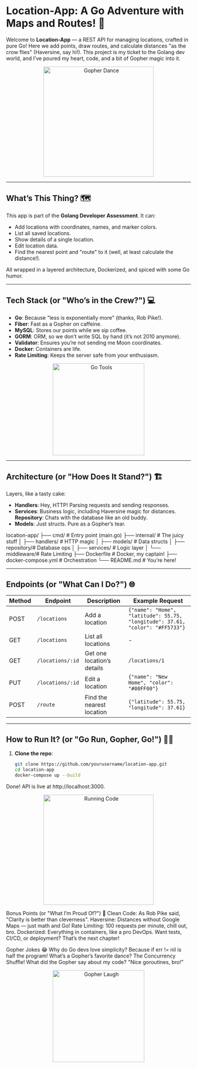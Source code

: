 # Location-App: A Go Adventure with Maps and Routes! 🚀

Welcome to **Location-App** — a REST API for managing locations, crafted in pure Go! Here we add points, draw routes, and calculate distances "as the crow flies" (Haversine, say hi!). This project is my ticket to the Golang dev world, and I’ve poured my heart, code, and a bit of Gopher magic into it.

<p align="center">
  <img src="https://media0.giphy.com/media/v1.Y2lkPTc5MGI3NjExcTg0ZWkzNnVmMGZybWR4cjg1eDRrOGswaTFwMTdyc2Jod2g4bndvNCZlcD12MV9pbnRlcm5hbF9naWZfYnlfaWQmY3Q9Zw/en4M5qpoxaOyUcDmYU/giphy.gif" alt="Gopher Dance" width="300"/>
</p>

---

## What’s This Thing? 🗺️

This app is part of the **Golang Developer Assessment**. It can:
- Add locations with coordinates, names, and marker colors.
- List all saved locations.
- Show details of a single location.
- Edit location data.
- Find the nearest point and "route" to it (well, at least calculate the distance!).

All wrapped in a layered architecture, Dockerized, and spiced with some Go humor.

---

## Tech Stack (or "Who’s in the Crew?") 💻

- **Go**: Because "less is exponentially more" (thanks, Rob Pike!).
- **Fiber**: Fast as a Gopher on caffeine.
- **MySQL**: Stores our points while we sip coffee.
- **GORM**: ORM, so we don’t write SQL by hand (it’s not 2010 anymore).
- **Validator**: Ensures you’re not sending me Moon coordinates.
- **Docker**: Containers are life.
- **Rate Limiting**: Keeps the server safe from your enthusiasm.

<p align="center">
  <img src="https://media.giphy.com/media/v1.Y2lkPTc5MGI3NjExY3VrcjNkdTJkMDVrczVydjV4c3R5aGZhOXdmdjdqcTZhN3Y5ODN5OCZlcD12MV9pbnRlcm5hbF9naWZfYnlfaWQmY3Q9Zw/26tPskse8zR2Wkwu4/giphy.gif" alt="Go Tools" width="250"/>
</p>

---

## Architecture (or "How Does It Stand?") 🏗️

Layers, like a tasty cake:
- **Handlers**: Hey, HTTP! Parsing requests and sending responses.
- **Services**: Business logic, including Haversine magic for distances.
**Repository**: Chats with the database like an old buddy.
- **Models**: Just structs. Pure as a Gopher’s tear.

  
location-app/
├── cmd/           # Entry point (main.go)
├── internal/      # The juicy stuff
│   ├── handlers/  # HTTP magic
│   ├── models/    # Data structs
│   ├── repository/# Database ops
│   ├── services/  # Logic layer
│   └── middleware/# Rate Limiting
├── Dockerfile     # Docker, my captain!
├── docker-compose.yml # Orchestration
└── README.md      # You’re here!


---

## Endpoints (or "What Can I Do?") 🌐

| Method | Endpoint         | Description                      | Example Request                    |
|--------|------------------|----------------------------------|------------------------------------|
| POST   | `/locations`     | Add a location                  | `{"name": "Home", "latitude": 55.75, "longitude": 37.61, "color": "#FF5733"}` |
| GET    | `/locations`     | List all locations              | -                                  |
| GET    | `/locations/:id` | Get one location’s details      | `/locations/1`                    |
| PUT    | `/locations/:id` | Edit a location                 | `{"name": "New Home", "color": "#00FF00"}` |
| POST   | `/route`         | Find the nearest location       | `{"latitude": 55.75, "longitude": 37.61}` |

---

## How to Run It? (or "Go Run, Gopher, Go!") 🏃‍♂️

1. **Clone the repo**:
   ```bash
   git clone https://github.com/yourusername/location-app.git
   cd location-app
   docker-compose up --build
Done! API is live at http://localhost:3000.
<p align="center"> <img src="https://media.giphy.com/media/v1.Y2lkPTc5MGI3NjExMDQyZmQzMzMwYTU4MWM5Y2Q3N2U2MjVjMzM5NTVjYjI3ZjMwYzMwOCZlcD12MV9pbnRlcm5hbF9naWZfYnlfaWQmY3Q9Zw/xT9IgzoKnwFNmISR8I/giphy.gif" alt="Running Code" width="300"/> </p>
Bonus Points (or "What I’m Proud Of?") 🎉
Clean Code: As Rob Pike said, "Clarity is better than cleverness".
Haversine: Distances without Google Maps — just math and Go!
Rate Limiting: 100 requests per minute, chill out, bro.
Dockerized: Everything in containers, like a pro DevOps.
Want tests, CI/CD, or deployment? That’s the next chapter!

Gopher Jokes 😂
Why do Go devs love simplicity? Because if err != nil is half the program!
What’s a Gopher’s favorite dance? The Concurrency Shuffle!
What did the Gopher say about my code? "Nice goroutines, bro!"
<p align="center"> <img src="https://media.giphy.com/media/v1.Y2lkPTc5MGI3NjExMjY0YzU5YzZmNGVjYzZmY2Y5ZjYyY2Q4ZmY2YzkyOWYxZmQyYzQyNCZlcD12MV9pbnRlcm5hbF9naWZfYnlfaWQmY3Q9Zw/3o6Zt6KHxJTbXCnSso/giphy.gif" alt="Gopher Laugh" width="250"/> </p>

